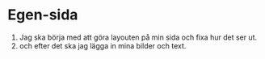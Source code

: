 # Egen-sida


1. Jag ska börja med att göra layouten på min sida och fixa hur det ser ut.
2. och efter det ska jag lägga in mina bilder och text.
